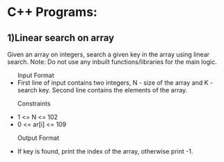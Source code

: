<h1>C++ Programs:</h1>

<h2>1)Linear search on array</h2>
Given an array on integers, search a given key in the array using linear search.
Note: Do not use any inbuilt functions/libraries for the main logic.
<ul>
Input Format

<li>First line of input contains two integers, N - size of the array and K - search key. Second line contains the elements of the array.</li>

Constraints

<li>1 <= N <= 102</li>
<li>0 <= ar[i] <= 109</li>

Output Format

<li>If key is found, print the index of the array, otherwise print -1.</li>
</ul>
